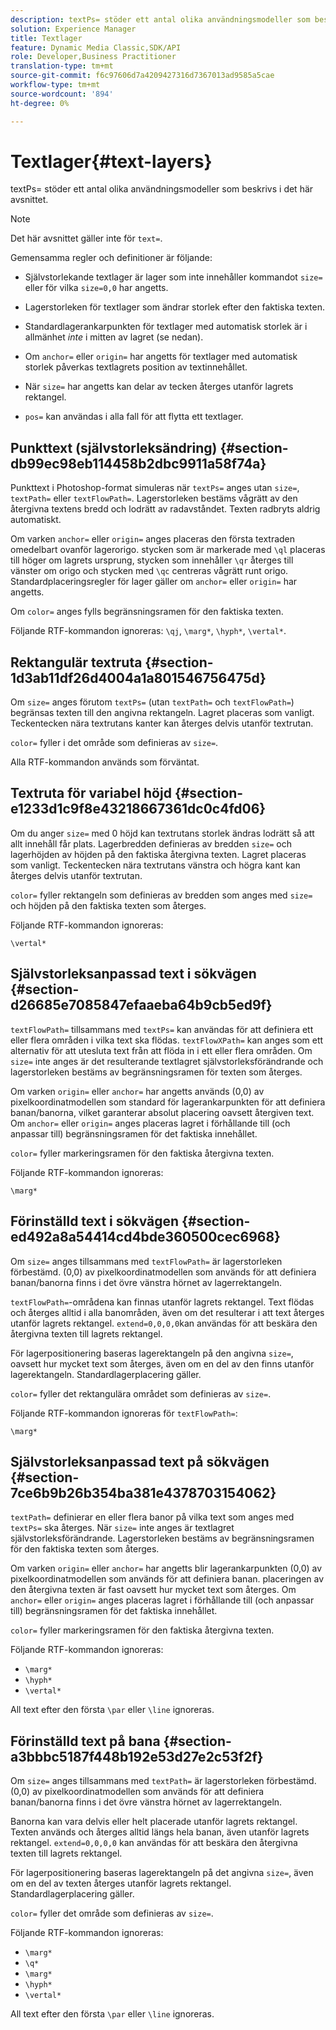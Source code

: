 ```yaml
---
description: textPs= stöder ett antal olika användningsmodeller som beskrivs i det här avsnittet.
solution: Experience Manager
title: Textlager
feature: Dynamic Media Classic,SDK/API
role: Developer,Business Practitioner
translation-type: tm+mt
source-git-commit: f6c97606d7a4209427316d7367013ad9585a5cae
workflow-type: tm+mt
source-wordcount: '894'
ht-degree: 0%

---
```



# Textlager{#text-layers}

textPs= stöder ett antal olika användningsmodeller som beskrivs i det här avsnittet.

>[!NOTE]
>
>Det här avsnittet gäller inte för `text=`.

Gemensamma regler och definitioner är följande:

* Självstorlekande textlager är lager som inte innehåller kommandot `size=` eller för vilka `size=0,0` har angetts.

* Lagerstorleken för textlager som ändrar storlek efter den faktiska texten.
* Standardlagerankarpunkten för textlager med automatisk storlek är i allmänhet *inte* i mitten av lagret (se nedan).
* Om `anchor=` eller `origin=` har angetts för textlager med automatisk storlek påverkas textlagrets position av textinnehållet.

* När `size=` har angetts kan delar av tecken återges utanför lagrets rektangel.
* `pos=` kan användas i alla fall för att flytta ett textlager.

## Punkttext (självstorleksändring) {#section-db99ec98eb114458b2dbc9911a58f74a}

Punkttext i Photoshop-format simuleras när `textPs=` anges utan `size=`, `textPath=` eller `textFlowPath=`. Lagerstorleken bestäms vågrätt av den återgivna textens bredd och lodrätt av radavståndet. Texten radbryts aldrig automatiskt.

Om varken `anchor=` eller `origin=` anges placeras den första textraden omedelbart ovanför lagerorigo. stycken som är markerade med `\ql` placeras till höger om lagrets ursprung, stycken som innehåller `\qr` återges till vänster om origo och stycken med `\qc` centreras vågrätt runt origo. Standardplaceringsregler för lager gäller om `anchor=` eller `origin=` har angetts.

Om `color=` anges fylls begränsningsramen för den faktiska texten.

Följande RTF-kommandon ignoreras: `\qj`, `\marg*`, `\hyph*`, `\vertal*`.

## Rektangulär textruta {#section-1d3ab11df26d4004a1a801546756475d}

Om `size=` anges förutom `textPs=` (utan `textPath=` och `textFlowPath=`) begränsas texten till den angivna rektangeln. Lagret placeras som vanligt. Teckentecken nära textrutans kanter kan återges delvis utanför textrutan.

`color=` fyller i det område som definieras av  `size=`.

Alla RTF-kommandon används som förväntat.

## Textruta för variabel höjd {#section-e1233d1c9f8e43218667361dc0c4fd06}

Om du anger `size=` med 0 höjd kan textrutans storlek ändras lodrätt så att allt innehåll får plats. Lagerbredden definieras av bredden `size=` och lagerhöjden av höjden på den faktiska återgivna texten. Lagret placeras som vanligt. Teckentecken nära textrutans vänstra och högra kant kan återges delvis utanför textrutan.

`color=` fyller rektangeln som definieras av bredden som anges med  `size=` och höjden på den faktiska texten som återges.

Följande RTF-kommandon ignoreras:

`\vertal*`

## Självstorleksanpassad text i sökvägen {#section-d26685e7085847efaaeba64b9cb5ed9f}

`textFlowPath=` tillsammans med  `textPs=` kan användas för att definiera ett eller flera områden i vilka text ska flödas. `textFlowXPath=` kan anges som ett alternativ för att utesluta text från att flöda in i ett eller flera områden. Om `size=` inte anges är det resulterande textlagret självstorleksförändrande och lagerstorleken bestäms av begränsningsramen för texten som återges.

Om varken `origin=` eller `anchor=` har angetts används (0,0) av pixelkoordinatmodellen som standard för lagerankarpunkten för att definiera banan/banorna, vilket garanterar absolut placering oavsett återgiven text. Om `anchor=` eller `origin=` anges placeras lagret i förhållande till (och anpassar till) begränsningsramen för det faktiska innehållet.

`color=` fyller markeringsramen för den faktiska återgivna texten.

Följande RTF-kommandon ignoreras:

`\marg*`

## Förinställd text i sökvägen {#section-ed492a8a54414cd4bde360500cec6968}

Om `size=` anges tillsammans med `textFlowPath=` är lagerstorleken förbestämd. (0,0) av pixelkoordinatmodellen som används för att definiera banan/banorna finns i det övre vänstra hörnet av lagerrektangeln.

`textFlowPath=`-områdena kan finnas utanför lagrets rektangel. Text flödas och återges alltid i alla banområden, även om det resulterar i att text återges utanför lagrets rektangel. `extend=0,0,0,0`kan användas för att beskära den återgivna texten till lagrets rektangel.

För lagerpositionering baseras lagerektangeln på den angivna `size=`, oavsett hur mycket text som återges, även om en del av den finns utanför lagerektangeln. Standardlagerplacering gäller.

`color=` fyller det rektangulära området som definieras av  `size=`.

Följande RTF-kommandon ignoreras för `textFlowPath=`:

`\marg*`

## Självstorleksanpassad text på sökvägen {#section-7ce6b9b26b354ba381e4378703154062}

`textPath=` definierar en eller flera banor på vilka text som anges med  `textPs=` ska återges. När `size=` inte anges är textlagret självstorleksförändrande. Lagerstorleken bestäms av begränsningsramen för den faktiska texten som återges.

Om varken `origin=` eller `anchor=` har angetts blir lagerankarpunkten (0,0) av pixelkoordinatmodellen som används för att definiera banan. placeringen av den återgivna texten är fast oavsett hur mycket text som återges. Om `anchor=` eller `origin=` anges placeras lagret i förhållande till (och anpassar till) begränsningsramen för det faktiska innehållet.

`color=` fyller markeringsramen för den faktiska återgivna texten.

Följande RTF-kommandon ignoreras:

* `\marg*`
* `\hyph*`
* `\vertal*`

All text efter den första `\par` eller `\line` ignoreras.

## Förinställd text på bana {#section-a3bbbc5187f448b192e53d27e2c53f2f}

Om `size=` anges tillsammans med `textPath=` är lagerstorleken förbestämd. (0,0) av pixelkoordinatmodellen som används för att definiera banan/banorna finns i det övre vänstra hörnet av lagerrektangeln.

Banorna kan vara delvis eller helt placerade utanför lagrets rektangel. Texten används och återges alltid längs hela banan, även utanför lagrets rektangel. `extend=0,0,0,0` kan användas för att beskära den återgivna texten till lagrets rektangel.

För lagerpositionering baseras lagerektangeln på det angivna `size=`, även om en del av texten återges utanför lagrets rektangel. Standardlagerplacering gäller.

`color=` fyller det område som definieras av  `size=`.

Följande RTF-kommandon ignoreras:

* `\marg*`
* `\q*`
* `\marg*`
* `\hyph*`
* `\vertal*`

All text efter den första `\par` eller `\line` ignoreras.
